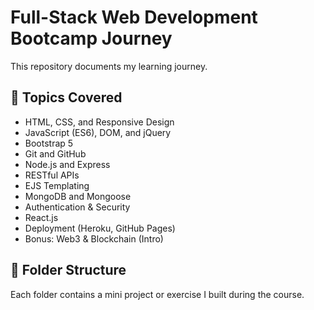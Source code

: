 # Full-Stack Web Development Bootcamp Journey

This repository documents my learning journey.

## 📌 Topics Covered
- HTML, CSS, and Responsive Design
- JavaScript (ES6), DOM, and jQuery
- Bootstrap 5
- Git and GitHub
- Node.js and Express
- RESTful APIs
- EJS Templating
- MongoDB and Mongoose
- Authentication & Security
- React.js
- Deployment (Heroku, GitHub Pages)
- Bonus: Web3 & Blockchain (Intro)

## 📁 Folder Structure
Each folder contains a mini project or exercise I built during the course.

